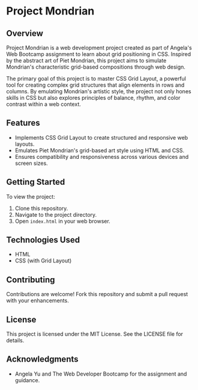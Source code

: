 # Project Mondrian

## Overview
Project Mondrian is a web development project created as part of Angela's Web Bootcamp assignment to learn about grid positioning in CSS. Inspired by the abstract art of Piet Mondrian, this project aims to simulate Mondrian's characteristic grid-based compositions through web design.

The primary goal of this project is to master CSS Grid Layout, a powerful tool for creating complex grid structures that align elements in rows and columns. By emulating Mondrian's artistic style, the project not only hones skills in CSS but also explores principles of balance, rhythm, and color contrast within a web context.

## Features
- Implements CSS Grid Layout to create structured and responsive web layouts.
- Emulates Piet Mondrian's grid-based art style using HTML and CSS.
- Ensures compatibility and responsiveness across various devices and screen sizes.

## Getting Started
To view the project:
1. Clone this repository.
2. Navigate to the project directory.
3. Open `index.html` in your web browser.

## Technologies Used
- HTML
- CSS (with Grid Layout)

## Contributing
Contributions are welcome! Fork this repository and submit a pull request with your enhancements.

## License
This project is licensed under the MIT License. See the LICENSE file for details.

## Acknowledgments
- Angela Yu and The Web Developer Bootcamp for the assignment and guidance.
